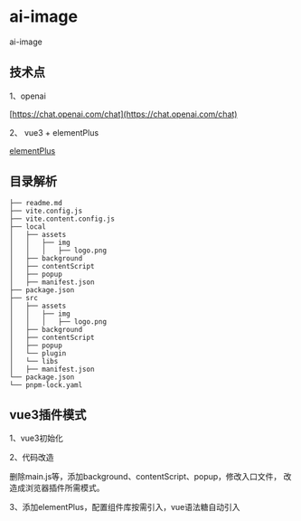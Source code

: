 # ai-image

ai-image

## 技术点

1、openai

[https://chat.openai.com/chat](https://chat.openai.com/chat)

2、 vue3 + elementPlus

[elementPlus](https://element-plus.org/zh-CN/)

## 目录解析

```
├── readme.md
├── vite.config.js
├── vite.content.config.js
├── local
│   ├── assets
│   │   ├── img
│   │   │   ├── logo.png
│   ├── background
│   ├── contentScript
│   ├── popup
│   ├── manifest.json
├── package.json
├── src
│   ├── assets
│   │   ├── img
│   │   │   ├── logo.png
│   ├── background
│   ├── contentScript
│   ├── popup
│   └── plugin
│   └── libs
│   ├── manifest.json
└── package.json
└── pnpm-lock.yaml
```

## vue3插件模式

1、vue3初始化


2、代码改造

删除main.js等，添加background、contentScript、popup，修改入口文件，
改造成浏览器插件所需模式。


3、添加elementPlus，配置组件库按需引入，vue语法糖自动引入



